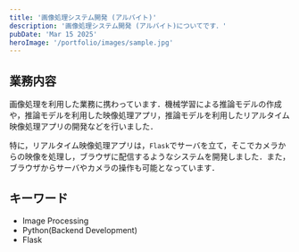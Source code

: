 ```yaml
---
title: '画像処理システム開発 (アルバイト)'
description: '画像処理システム開発 (アルバイト)についてです．'
pubDate: 'Mar 15 2025'
heroImage: '/portfolio/images/sample.jpg'
---
```


## 業務内容
画像処理を利用した業務に携わっています．機械学習による推論モデルの作成や，推論モデルを利用した映像処理アプリ，推論モデルを利用したリアルタイム映像処理アプリの開発などを行いました．

特に，リアルタイム映像処理アプリは，`Flask`でサーバを立て，そこでカメラからの映像を処理し，ブラウザに配信するようなシステムを開発しました．また，ブラウザからサーバやカメラの操作も可能となっています．

## キーワード
- Image Processing
- Python(Backend Development)
- Flask
